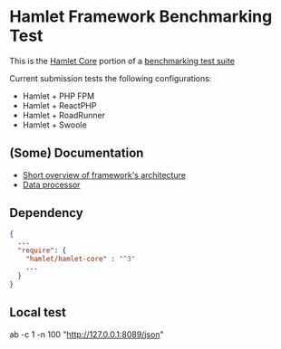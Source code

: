 # Hamlet Framework Benchmarking Test

This is the [Hamlet Core](https://github.com/vasily-kartashov/hamlet-core) portion of a [benchmarking test suite](../)

Current submission tests the following configurations:

- Hamlet + PHP FPM
- Hamlet + ReactPHP
- Hamlet + RoadRunner
- Hamlet + Swoole

## (Some) Documentation

- [Short overview of framework's architecture](https://notes.kartashov.com/2016/07/08/simple-caching-web-framework/)
- [Data processor](https://notes.kartashov.com/2017/05/09/result-set-processor/)

## Dependency

```json
{
  ...
  "require": {
    "hamlet/hamlet-core" : "^3"
    ...
  }
}
```

## Local test

ab -c 1 -n 100 "http://127.0.0.1:8089/json"
